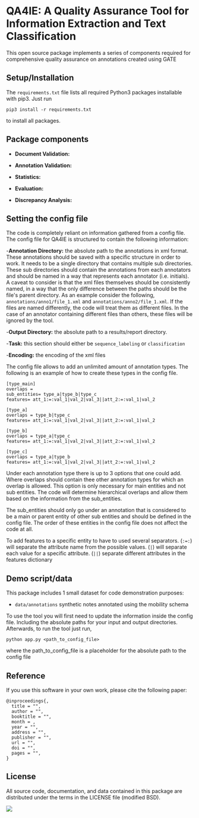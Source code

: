 # QA4IE: A Quality Assurance Tool for Information Extraction and Text Classification

This open source package implements a series of components required for comprehensive quality assurance on annotations created using GATE


## Setup/Installation

The `requirements.txt` file lists all required Python3 packages installable with pip3. Just run
```
pip3 install -r requirements.txt
```
to install all packages.

## Package components

- **Document Validation:**

- **Annotation Validation:**

- **Statistics:** 
 
- **Evaluation:** 

- **Discrepancy Analysis:** 

  
 ## Setting the config file
 
 The code is completely reliant on information gathered from a config file. The config file for QA4IE is structured to contain the following information:
 
 -**Annotation Directory:** the absolute path to the annotations in xml format. These annotations should be saved with a specific structure in order to work. It needs to be a single directory that contains multiple sub directories. These sub directories should contain the annotations from each annotators and should be named in a way that represents each annotator (i.e. initials). A caveat to consider is that the xml files themselves should be consistently named, in a way that the only difference between the paths should be the file's parent directory. As an example consider the following, `annotations/anno1/file_1.xml` and `annotations/anno2/file_1.xml`. If the files are named differently, the code will treat them as different files. In the case of an annotator containing different files than others, these files will be ignored by the tool. 
 
-**Output Directory:** the absolute path to a results/report directory.
 
-**Task:** this section should either be `sequence_labeling` or `classification`
  
-**Encoding:** the encoding of the xml files
 
 The config file allows to add an unlimited amount of annotation types. The following is an example of how to create these types in the config file.
 
 ```
 [type_main]
 overlaps =
 sub_entities= type_a|type_b|type_c
 features= att_1:=:val_1|val_2|val_3||att_2:=:val_1|val_2
 
 [type_a]
 overlaps = type_b|type_c
 features= att_1:=:val_1|val_2|val_3||att_2:=:val_1|val_2
 
 [type_b]
 overlaps = type_a|type_c
 features= att_1:=:val_1|val_2|val_3||att_2:=:val_1|val_2

 [type_c]
 overlaps = type_a|type_b
 features= att_1:=:val_1|val_2|val_3||att_2:=:val_1|val_2
 ```
Under each annotation type there is up to 3 options that one could add. Where overlaps should contain thee other annotation types for which an overlap is allowed. This option is only necessary for main entities and not sub entities. The code will determine hierarchical overlaps and allow them based on the information from the sub_entities. 

The sub_entities should only go under an annotation that is considered to be a main or parent entity of other sub entities and should be defined in the config file. The order of these entities in the config file does not affect the code at all. 

To add features to a specific entity to have to used several separators. (`:=:`) will separate the attribute name from the possible values. (`|`) will separate each value for a specific attribute. (`||`) separate different attributes in the features dictionary

## Demo script/data

This package includes 1 small dataset for code demonstration purposes:

- ```data/annotations``` synthetic notes annotated using the mobility schema

To use the tool you will first need to update the information inside the config file. Including the absolute paths for your input and output directories. Afterwards, to run the tool just run,
```
python app.py <path_to_config_file>
```
where the path_to_config_file is a placeholder for the absolute path to the config file

## Reference

If you use this software in your own work, please cite the following paper:
```
@inproceedings{,
  title = "",
  author = "",
  booktitle = "",
  month = ,
  year = "",
  address = "",
  publisher = "",
  url = "",
  doi = "",
  pages = "",
}
```

## License

All source code, documentation, and data contained in this package are distributed under the terms in the LICENSE file (modified BSD).

<img src="https://clinicalcenter.nih.gov/themes/internet/images/NIH_CC_logo.png"/>
